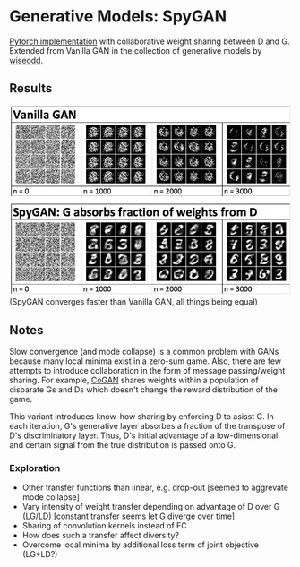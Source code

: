 # Generative Models: SpyGAN
[Pytorch implementation](https://github.com/ahirner/generative-models/tree/master/GAN/spy_gan) with collaborative weight sharing between D and G. Extended from Vanilla GAN in the collection of generative models by [wiseodd](https://github.com/wiseodd/generative-models).

## Results
![alt-text](https://raw.githubusercontent.com/ahirner/generative-models/master/GAN/spy_gan/SpyGAN.png)
(SpyGAN converges faster than Vanilla GAN, all things being equal)

## Notes
Slow convergence (and mode collapse) is a common problem with GANs because many local minima exist in a zero-sum game. Also, there are few attempts to introduce collaboration in the form of message passing/weight sharing. For example, [CoGAN](https://arxiv.org/abs/1606.07536) shares weights within a population of disparate Gs and Ds which doesn't change the reward distribution of the game.

This variant introduces know-how sharing by enforcing D to asisst G. In each iteration, G's generative layer absorbes a fraction of the transpose of D's discriminatory layer. Thus, D's initial advantage of a low-dimensional and certain signal from the true distribution is passed onto G.

### Exploration
- Other transfer functions than linear, e.g. drop-out [seemed to aggrevate mode collapse]
- Vary intensity of weight transfer depending on advantage of D over G (LG/LD) [constant transfer seems let G diverge over time]
- Sharing of convolution kernels instead of FC
- How does such a transfer affect diversity?
- Overcome local minima by additional loss term of joint objective (LG*LD?)
